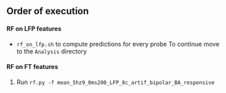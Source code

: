 ## Order of execution

#### RF on LFP features
* `rf_on_lfp.sh` to compute predictions for every probe
To continue move to the `Analysis` directory

#### RF on FT features

1. Run `rf.py -f mean_5hz9_0ms200_LFP_8c_artif_bipolar_BA_responsive`